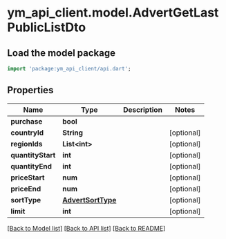 # ym_api_client.model.AdvertGetLastPublicListDto

## Load the model package
```dart
import 'package:ym_api_client/api.dart';
```

## Properties
Name | Type | Description | Notes
------------ | ------------- | ------------- | -------------
**purchase** | **bool** |  | 
**countryId** | **String** |  | [optional] 
**regionIds** | **List&lt;int&gt;** |  | [optional] 
**quantityStart** | **int** |  | [optional] 
**quantityEnd** | **int** |  | [optional] 
**priceStart** | **num** |  | [optional] 
**priceEnd** | **num** |  | [optional] 
**sortType** | [**AdvertSortType**](AdvertSortType.md) |  | [optional] 
**limit** | **int** |  | [optional] 

[[Back to Model list]](../README.md#documentation-for-models) [[Back to API list]](../README.md#documentation-for-api-endpoints) [[Back to README]](../README.md)


